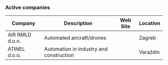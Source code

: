 ### Active companies
<!-- !companies! -->
| Company | Description | Web Site| Location |
|---------|-------------|---------| -------- |
|AIR RMLD d.o.o.|Automated aircraft/drones||Zagreb|
|ATINEL d.o.o.|Automation in industry and construction||Varaždin|
